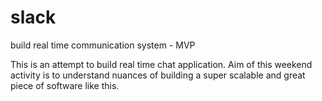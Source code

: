 # slack
build real time communication system - MVP

This is an attempt to build real time chat application.
Aim of this weekend activity is to understand nuances of building a super scalable and great piece of software like this.
